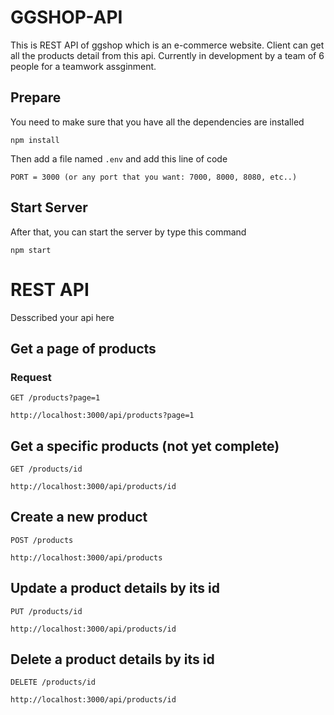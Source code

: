 # GGSHOP-API
This is REST API of ggshop which is an e-commerce website.
Client can get all the products detail from this api.
Currently in development by a team of 6 people for a teamwork assginment.

## Prepare
You need to make sure that you have all the dependencies are installed
```
npm install
```

Then add a file named `.env` and add this line of code
```
PORT = 3000 (or any port that you want: 7000, 8000, 8080, etc..)
```

## Start Server
After that, you can start the server by type this command
```
npm start
```

# REST API
Desscribed your api here

## Get a page of products
### Request
`GET /products?page=1`
```
http://localhost:3000/api/products?page=1
```

## Get a specific products (not yet complete)
`GET /products/id`
```
http://localhost:3000/api/products/id
```

## Create a new product
`POST /products`
```
http://localhost:3000/api/products
```

## Update a product details by its id 
`PUT /products/id`
```
http://localhost:3000/api/products/id
```

## Delete a product details by its id 
`DELETE /products/id`
```
http://localhost:3000/api/products/id
```
